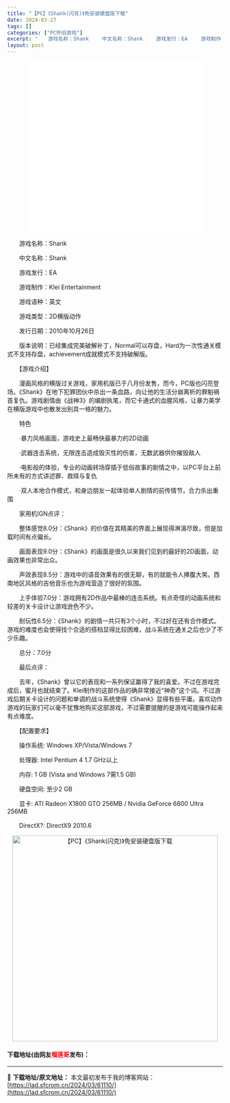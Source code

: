 ```yaml
---
title: "【PC】《Shank(闪克)》免安装硬盘版下载"
date: 2024-03-27
tags: []
categories: ["PC怀旧游戏"]
excerpt: "　　游戏名称：Shank 　　中文名称：Shank 　　游戏发行：EA 　　游戏制作：Klei Entertainment 　　游戏语种：英文 　　游戏类型：2D横版动作 　　发行日期：2010年10月26日 　　版本说明：已经集成完美破解补丁，Normal可以存盘，Hard为一次性通关模式不支持存&hellip;"
layout: post
---
```


 <p style="text-align: center;"><iframe allowfullscreen="true" border="0" frameborder="0" framespacing="0" height="400" scrolling="no" src="//player.bilibili.com/player.html?aid=88870090&amp;bvid=BV1o7411u7Uo&amp;cid=151807677&amp;page=1" width="410"></iframe></p> <p>　　游戏名称：Shank</p> <p>　　中文名称：Shank</p> <p>　　游戏发行：EA</p> <p>　　游戏制作：Klei Entertainment</p> <p>　　游戏语种：英文</p> <p>　　游戏类型：2D横版动作</p> <p>　　发行日期：2010年10月26日</p> <p>　　版本说明：已经集成完美破解补丁，Normal可以存盘，Hard为一次性通关模式不支持存盘，achievement成就模式不支持破解版。</p> <p>　　【游戏介绍】</p> <p>　　漫画风格的横版过关游戏，家用机版已于八月份发售，而今，PC版也闪亮登场。《Shank》在地下犯罪团伙中杀出一条血路，向让他的生活分崩离析的罪魁祸首复仇。游戏剧情由《战神3》的编剧执笔，而它卡通式的血腥风格，让暴力美学在横版游戏中也散发出别具一格的魅力。</p> <p>　　特色</p> <p>　　&middot;暴力风格画面，游戏史上最畅快最暴力的2D动画</p> <p>　　&middot;武器连击系统，无限连击造成毁灭性的伤害，无数武器供你摧毁敌人</p> <p>　　&middot;电影般的体验，专业的动画转场穿插于低俗故事的剧情之中，以PC平台上前所未有的方式讲述罪、救赎与复仇</p> <p>　　&middot;双人本地合作模式，和身边朋友一起体验单人剧情的前传情节，合力杀出重围</p> <p>　　家用机IGN点评：</p> <p>　　整体感觉8.0分：《Shank》的价值在其精美的界面上展现得淋漓尽致，但是加载时间有点偏长。</p> <p>　　画面表现9.0分：《Shank》的画面是很久以来我们见到的最好的2D画面，动画效果也非常出众。</p> <p>　　声效表现8.5分：游戏中的语音效果有的很无聊，有的就能令人捧腹大笑。西南地区风格的吉他音乐也为游戏营造了很好的氛围。</p> <p>　　上手体验7.0分：游戏拥有2D作品中最棒的连击系统。有点奇怪的动画系统和较差的关卡设计让游戏逊色不少。</p> <p>　　耐玩性6.5分：《Shank》的剧情一共只有3个小时，不过好在还有合作模式。游戏的难度也会使得找个合适的搭档显得比较困难，战斗系统在通关之后也少了不少乐趣。</p> <p>　　总分：7.0分</p> <p>　　最后点评：</p> <p>　　去年，《Shank》曾以它的表现和一系列保证赢得了我的喜爱。不过在游戏完成后，蜜月也就结束了。Klei制作的这部作品的确非常接近&ldquo;神奇&rdquo;这个词。不过游戏后期关卡设计的问题和单调的战斗系统使得《Shank》显得有些平庸。喜欢动作游戏的玩家们可以毫不犹豫地购买这部游戏，不过需要提醒的是游戏可能操作起来有点难度。</p> <p>　　【配置要求】</p> <p>　　操作系统: Windows XP/Vista/Windows 7</p> <p>　　处理器: Intel Pentium 4 1.7 GHz以上</p> <p>　　内存: 1 GB (Vista and Windows 7需1.5 GB)</p> <p>　　硬盘空间: 至少2 GB</p> <p>　　显卡: ATI Radeon X1800 GTO 256MB / Nvidia GeForce 6800 Ultra 256MB</p> <p>　　DirectX?: DirectX9 2010.6</p> <p align="center"><img align="" border="0" src="https://lad.sfcrom.cn/wp-content/uploads/2024/03/20240327_660437e1763ea.jpg" width="480" alt="【PC】《Shank(闪克)》免安装硬盘版下载" /></p> <p><h4>下载地址(由网友<font color="red">榴莲哥</font>发布)：</h4></p> 

---
📖 **下载地址/原文地址：** 本文最初发布于我的博客网站：[https://lad.sfcrom.cn/2024/03/61110/](https://lad.sfcrom.cn/2024/03/61110/)
